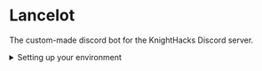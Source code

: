 # Lancelot

The custom-made discord bot for the KnightHacks Discord server.

<details>
<summary>Setting up your environment</summary>
<br>

## Preparing your environment

-   Make sure you're running with Node v18.x

### Get the discord server template

Ask one of the dev leads or officers in the discord for the Knight Hacks server template. This can be useful to setting up a private server with the same layout as the Knight Hacks server.

### Get a Token

You'll need a token in order to allow your bot to connect to Discord. Go to the
[Discord Developer Portal](https://discord.com/developers) to set up your
developer account. You will need to click "New Application" and follow the
prompts to set up your own test instance of Lancelot.

Once you've set up your test instance of the bot, you'll need to set up a test
bot user. Click "Bot" with the puzzle piece on the left side of the screen.

You should now be able to copy your token from the middle of the screen.
**Don't share this!** Anyone who has this token can control your bot account
and attach other bots to it or worse. Never publish it to source control
software like Git or GitHub.

Create a file called `.env` in the root of the project folder with the token.
This file should be automatically ignored by the Git configuration.

```bash
echo "DISCORD_TOKEN=YOUR_TOKEN_HERE" > .env
```

Next, you'll need to create your own testing server for the bot. Go to the plus
sign circle at the bottom of your servers and follow the prompts to create your
own server.

You will need to extract the **Guild ID** of the server you want to use for
testing. Go to the Discord settings and select "Advanced".

Turn the "Developer Settings" option on.

Go back to your servers and right click the testing server. You should now have
an option to "Copy ID", which will copy the guild ID to your clipboard.

Add the guild ID to the `.env` file:

```bash
echo "GUILD_ID=YOUR_GUILD_ID_HERE" >> .env
```

### Set up Permissions

Finally, you'll need to give your test bot the appropriate permissions so it
can do things. Head back to the [Discord Developer
Portal](https://discord.com/developers) and select your application. Then
select "Bot" in the sidebar.

Scroll down, and turn **on** the "Server Members Intent" and "Presence Intent"
options under "Privileged Gateway Intents".

Next, go to the OAuth2 page and **select "bot" and "application.command" under "Scopes"**. A bunch of
permissions should appear below; the following are recommended settings for the
bot permissions:

Discord will generate an link on the screen which you can use to add the bot to
a server. The simplest thing to do is to make your own testing server and then
follow the link, which will prompt you to add the bot to a server you
administer.

You should now be able to start your bot. Happy developing!

</details>
